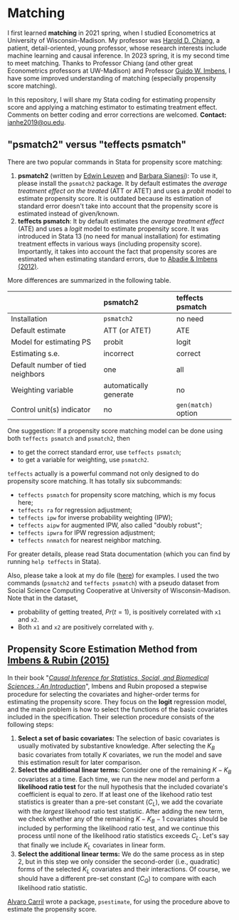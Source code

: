 # Matching
I first learned **matching** in 2021 spring, when I studied Econometrics at University of Wisconsin-Madison. My professor was [Harold D. Chiang](https://sites.google.com/view/haroldchiang/home), a patient, detail-oriented, young professor, whose research interests include machine learning and causal inference. In 2023 spring, it is my second time to meet matching. Thanks to Professor Chiang (and other great Econometrics professors at UW-Madison) and Professor [Guido W. Imbens](https://gsb-faculty.stanford.edu/guido-w-imbens/), I have some improved understanding of matching (especially propensity score matching).

In this repository, I will share my Stata coding for estimating propensity score and applying a matching estimator to estimating treatment effect. Comments on better coding and error corrections are welcomed. **Contact:** [ianhe2019@ou.edu](mailto:ianhe2019@ou.edu?subject=[GitHub]%20Matching).

## "psmatch2" versus "teffects psmatch"
There are two popular commands in Stata for propensity score matching:
  1. **psmatch2** (written by [Edwin Leuven](https://leuven.economists.nl/) and [Barbara Sianesi](https://www.iza.org/people/fellows/7649/barbara-sianesi)): To use it, please install the `psmatch2` package. It by default estimates the *average treatment effect on the treated* (ATT or ATET) and uses a *probit* model to estimate propensity score. It is outdated because its estimation of standard error doesn't take into account that the propensity score is estimated instead of given/known.
  1. **teffects psmatch**: It by default estimates the *average treatment effect* (ATE) and uses a *logit* model to estimate propensity score. It was introduced in Stata 13 (no need for manual installation) for estimating treatment effects in various ways (including propensity score). Importantly, it takes into account the fact that propensity scores are estimated when estimating standard errors, due to [Abadie & Imbens (2012)](https://www.jstor.org/stable/43866448).
  
More differences are summarized in the following table.

| | psmatch2 | teffects psmatch |
| :--- | :--- | :--- |
| Installation | `psmatch2` | no need |
| Default estimate | ATT (or ATET) | ATE |
| Model for estimating PS | probit | logit |
| Estimating s.e. | incorrect | correct |
| Default number of tied neighbors | one | all |
| Weighting variable | automatically generate | no |
| Control unit(s) indicator | no | `gen(match)` option |

One suggestion: If a propensity score matching model can be done using both `teffects psmatch` and `psmatch2`, then
  * to get the correct standard error, use `teffects psmatch`;
  * to get a variable for weighting, use `psmatch2`.

`teffects` actually is a powerful command not only designed to do propensity score matching. It has totally six subcommands:
  * `teffects psmatch` for propensity score matching, which is my focus here;
  * `teffects ra` for regression adjustment;
  * `teffects ipw` for inverse probability weighting (IPW);
  * `teffects aipw` for augmented IPW, also called "doubly robust";
  * `teffects ipwra` for IPW regression adjustment;
  * `teffects nnmatch` for nearest neighbor matching.

For greater details, please read Stata documentation (which you can find by running `help teffects` in Stata).

Also, please take a look at my do file ([here](./PSM_teffects.do)) for examples. I used the two commands (`psmatch2` and `teffects psmatch`) with a pseudo dataset from Social Science Computing Cooperative at University of Wisconsin-Madison. Note that in the dataset,
  * probability of getting treated, $Pr(t=1)$, is positively correlated with `x1` and `x2`.
  * Both `x1` and `x2` are positively correlated with `y`.

## Propensity Score Estimation Method from [Imbens & Rubin (2015)](https://www.cambridge.org/core/books/causal-inference-for-statistics-social-and-biomedical-sciences/71126BE90C58F1A431FE9B2DD07938AB)
In their book "*[Causal Inference for Statistics, Social, and Biomedical Sciences：An Introduction](https://www.cambridge.org/core/books/causal-inference-for-statistics-social-and-biomedical-sciences/71126BE90C58F1A431FE9B2DD07938AB)*", Imbens and Rubin proposed a stepwise procedure for selecting the covariates and higher-order terms for estimating the propensity score. They focus on the **logit** regression model, and the main problem is how to select the functions of the basic covariates included in the specification. Their selection procedure consists of the following steps:
  1. **Select a set of basic covariates:** The selection of basic covariates is usually motivated by substantive knowledge. After selecting the $K_B$ basic covariates from totally $K$ covariates, we run the model and save this estimation result for later comparison.
  2. **Select the additional linear terms:** Consider one of the remaining $K-K_B$ covariates at a time. Each time, we run the new model and perform a **likelihood ratio test** for the null hypothesis that the included covariate's coefficient is equal to zero. If at least one of the likehood ratio test statistics is greater than a pre-set constant ($C_L$), we add the covariate with the *largest* likehood ratio test statistic. After adding the new term, we check whether any of the remaining $K-K_B-1$ covariates should be included by performing the likelihood ratio test, and we continue this process until none of the likelihood ratio statistics exceeds $C_L$. Let's say that finally we include $K_L$ covariates in linear form.
  3. **Select the additional linear terms:** We do the same process as in step 2, but in this step we only consider the second-order (i.e., quadratic) forms of the selected $K_L$ covariates and their interactions. Of course, we should have a different pre-set constant ($C_Q$) to compare with each likelihood ratio statistic.

[Alvaro Carril](https://acarril.github.io/) wrote a package, `psestimate`, for using the procedure above to estimate the propensity score.
